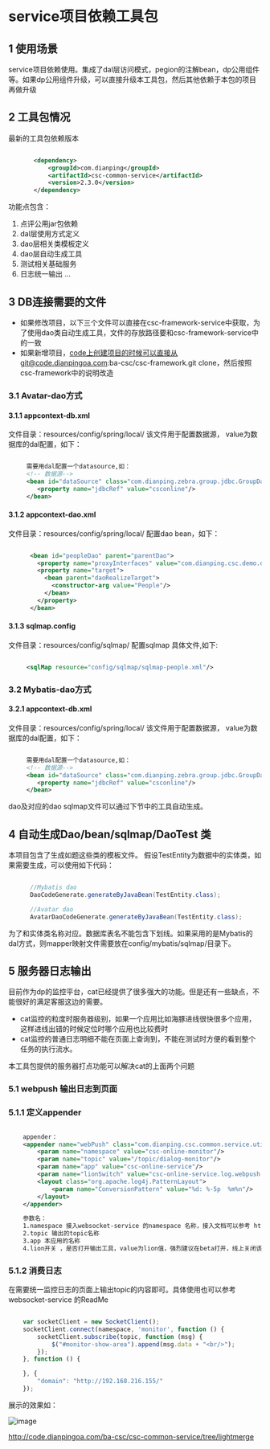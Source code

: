 # service项目依赖工具包

## 1 使用场景
service项目依赖使用。集成了dal层访问模式，pegion的注解bean，dp公用组件等。如果dp公用组件升级，可以直接升级本工具包，然后其他依赖于本包的项目再做升级

## 2 工具包情况

最新的工具包依赖版本

````xml

       <dependency>
           <groupId>com.dianping</groupId>
           <artifactId>csc-common-service</artifactId>
           <version>2.3.0</version>
       </dependency>

````


功能点包含：
1. 点评公用jar包依赖
2. dal层使用方式定义
3. dao层相关类模板定义
4. dao层自动生成工具
5. 测试相关基础服务
6. 日志统一输出
...

## 3 DB连接需要的文件
- 如果修改项目，以下三个文件可以直接在csc-framework-service中获取，为了使用dao类自动生成工具，文件的存放路径要和csc-framework-service中的一致
- 如果新增项目，code上创建项目的时候可以直接从git@code.dianpingoa.com:ba-csc/csc-framework.git clone，然后按照csc-framework中的说明改造

### 3.1 Avatar-dao方式
#### 3.1.1 appcontext-db.xml
文件目录：resources/config/spring/local/
该文件用于配置数据源， value为数据库的dal配置，如下：

````xml

     需要用dal配置一个datasource,如：
     <!-- 数据源-->
     <bean id="dataSource" class="com.dianping.zebra.group.jdbc.GroupDataSource" init-method="init">
        <property name="jdbcRef" value="csconline"/>
     </bean>

````

####  3.1.2 appcontext-dao.xml
文件目录：resources/config/spring/local/
配置dao bean，如下：

```xml

      <bean id="peopleDao" parent="parentDao">
        <property name="proxyInterfaces" value="com.dianping.csc.demo.dao.PeopleDao"/>
        <property name="target">
          <bean parent="daoRealizeTarget">
            <constructor-arg value="People"/>
          </bean>
        </property>
      </bean>

```

#### 3.1.3 sqlmap.config
文件目录：resources/config/sqlmap/
配置sqlmap 具体文件,如下:

```xml

     <sqlMap resource="config/sqlmap/sqlmap-people.xml"/>

```

### 3.2 Mybatis-dao方式

#### 3.2.1 appcontext-db.xml
文件目录：resources/config/spring/local/
该文件用于配置数据源， value为数据库的dal配置，如下：

````xml

     需要用dal配置一个datasource,如：
     <!-- 数据源-->
     <bean id="dataSource" class="com.dianping.zebra.group.jdbc.GroupDataSource" init-method="init">
        <property name="jdbcRef" value="csconline"/>
     </bean>

````

dao及对应的dao sqlmap文件可以通过下节中的工具自动生成。



## 4 自动生成Dao/bean/sqlmap/DaoTest 类

本项目包含了生成如题这些类的模板文件。
假设TestEntity为数据中的实体类，如果需要生成，可以使用如下代码：

```java

      //Mybatis dao
      DaoCodeGenerate.generateByJavaBean(TestEntity.class);

      //Avatar dao
      AvatarDaoCodeGenerate.generateByJavaBean(TestEntity.class);

```

为了和实体类名称对应。数据库表名不能包含下划线。如果采用的是Mybatis的dal方式，则mapper映射文件需要放在config/mybatis/sqlmap/目录下。

## 5 服务器日志输出

目前作为dp的监控平台，cat已经提供了很多强大的功能。但是还有一些缺点，不能很好的满足客服这边的需要。
- cat监控的粒度时服务器级别，如果一个应用比如海豚进线很快很多个应用，这样进线出错的时候定位时哪个应用也比较费时
- cat监控的普通日志明细不能在页面上查询到，不能在测试时方便的看到整个任务的执行流水。

本工具包提供的服务器打点功能可以解决cat的上面两个问题

### 5.1 webpush 输出日志到页面

### 5.1.1 定义appender

```xml

    appender：
    <appender name="webPush" class="com.dianping.csc.common.service.util.WebPushAppender">
        <param name="namespace" value="csc-online-monitor"/>
        <param name="topic" value="/topic/dialog-monitor"/>
        <param name="app" value="csc-online-service"/>
        <param name="lionSwitch" value="csc-online-service.log.webpush.enabled"/>
        <layout class="org.apache.log4j.PatternLayout">
            <param name="ConversionPattern" value="%d: %-5p  %m%n"/>
        </layout>
    </appender>

    参数名：
    1.namespace 接入websocket-service 的namespace 名称，接入文档可以参考 http://wiki.sankuai.com/display/HAOBAO/web+push
    2.topic 输出的topic名称
    3.app 本应用的名称
    4.lion开关 ，是否打开输出工具，value为lion值，强烈建议在beta打开，线上关闭该功能，lion值为1 为打开状态
```

### 5.1.2 消费日志

   在需要统一监控日志的页面上输出topic的内容即可。具体使用也可以参考websocket-service 的ReadMe

```javascript

    var socketClient = new SocketClient();
    socketClient.connect(namespace, 'monitor', function () {
        socketClient.subscribe(topic, function (msg) {
            $("#monitor-show-area").append(msg.data + "<br/>");
        });
    }, function () {

    }, {
        "domain": "http://192.168.216.155/"
    });
```

   展示的效果如：

![image](http://code.dianpingoa.com/ba-csc/csc-common-service/raw/lightmerge/src/main/resources/img/webPushAppender.png)

http://code.dianpingoa.com/ba-csc/csc-common-service/tree/lightmerge
